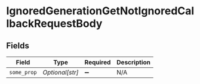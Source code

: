 # IgnoredGenerationGetNotIgnoredCallbackRequestBody


## Fields

| Field              | Type               | Required           | Description        |
| ------------------ | ------------------ | ------------------ | ------------------ |
| `some_prop`        | *Optional[str]*    | :heavy_minus_sign: | N/A                |